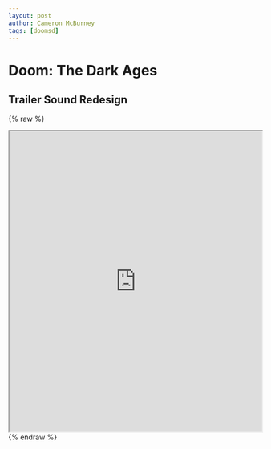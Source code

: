 ```yaml
---
layout: post
author: Cameron McBurney
tags: [doomsd]
---
```


# Doom: The Dark Ages 
## Trailer Sound Redesign





{% raw %}
<iframe src="https://www.youtube.com/embed/gOqJ4IXuC7g" width="100%" height="600" scrolling="no" allowfullscreen></iframe>
{% endraw %}


